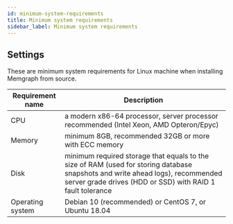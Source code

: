 ```yaml
---
id: minimum-system-requirements
title: Minimum system requirements
sidebar_label: Minimum system requirements
---
```



## Settings
These are minimum system requirements for Linux machine when installing Memgraph from source.

| Requirement name | Description                                                                                                                                                                                  |
|------------------|----------------------------------------------------------------------------------------------------------------------------------------------------------------------------------------------|
| CPU              | a modern x86-64 processor, server processor recommended (Intel Xeon, AMD Opteron/Epyc)                                                                                                       |
| Memory           | minimum 8GB, recommended 32GB or more with ECC memory                                                                                                                                        |
| Disk             | minimum required storage that equals to the size of RAM (used for storing database snapshots and write ahead logs), recommended server grade drives (HDD or SSD) with RAID 1 fault tolerance |
| Operating system | Debian 10 (recommended) or CentOS 7, or Ubuntu 18.04                                                                                                                                         |



